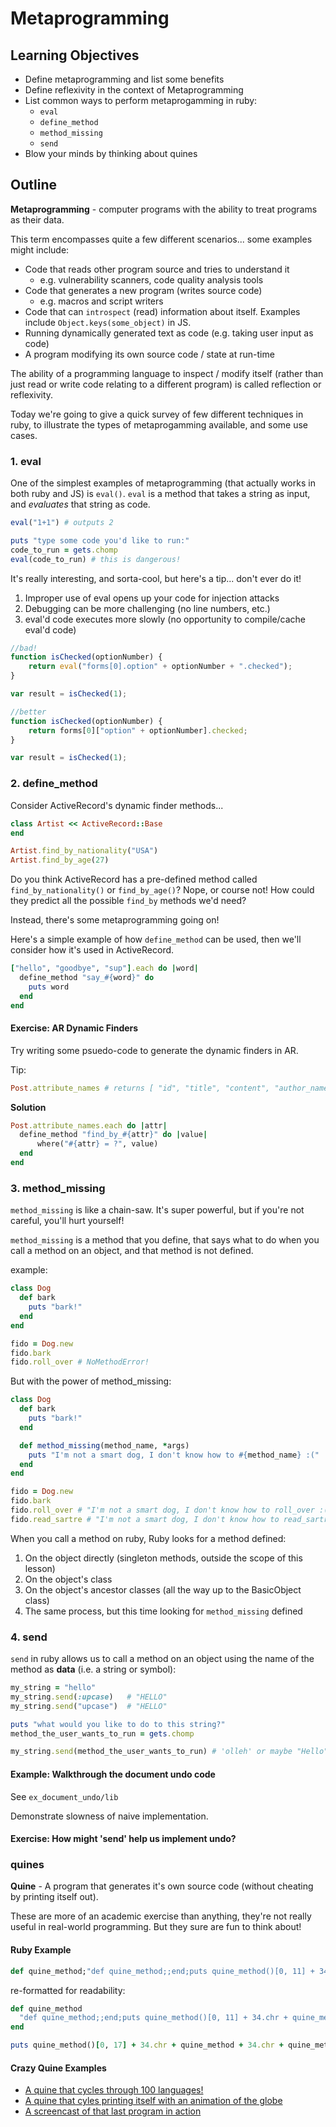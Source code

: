# Metaprogramming

## Learning Objectives

* Define metaprogramming and list some benefits
* Define reflexivity in the context of Metaprogramming
* List common ways to perform metaprogamming in ruby:
  * `eval`
  * `define_method`
  * `method_missing`
  * `send`
* Blow your minds by thinking about quines

## Outline

**Metaprogramming** - computer programs with the ability to treat programs as their data.

This term encompasses quite a few different scenarios... some examples might include:
* Code that reads other program source and tries to understand it
  * e.g. vulnerability scanners, code quality analysis tools
* Code that generates a new program (writes source code)
  * e.g. macros and script writers
* Code that can `introspect` (read) information about itself. Examples include `Object.keys(some_object)` in JS.
* Running dynamically generated text as code (e.g. taking user input as code)
* A program modifying its own source code / state at run-time

The ability of a programming language to inspect / modify itself (rather than
just read or write code relating to a different program) is called reflection or
reflexivity.

Today we're going to give a quick survey of few different techniques in ruby, to
illustrate the types of metaprogamming available, and some use cases.

### 1. eval

One of the simplest examples of metaprogramming (that actually works in both
ruby and JS) is `eval()`. `eval` is a method that takes a string as input, and
*evaluates* that string as code.

```ruby
eval("1+1") # outputs 2

puts "type some code you'd like to run:"
code_to_run = gets.chomp
eval(code_to_run) # this is dangerous!
```

It's really interesting, and sorta-cool, but here's a tip... don't ever do it!

1. Improper use of eval opens up your code for injection attacks
2. Debugging can be more challenging (no line numbers, etc.)
3. eval'd code executes more slowly (no opportunity to compile/cache eval'd code)

```js
//bad!
function isChecked(optionNumber) {
    return eval("forms[0].option" + optionNumber + ".checked");
}

var result = isChecked(1);

//better
function isChecked(optionNumber) {
    return forms[0]["option" + optionNumber].checked;
}

var result = isChecked(1);
```

### 2. define_method

Consider ActiveRecord's dynamic finder methods...

```ruby
class Artist << ActiveRecord::Base
end

Artist.find_by_nationality("USA")
Artist.find_by_age(27)
```

Do you think ActiveRecord has a pre-defined method called `find_by_nationality()`
or `find_by_age()`?
Nope, or course not! How could they predict all the possible `find_by` methods
we'd need?

Instead, there's some metaprogramming going on!

Here's a simple example of how `define_method` can be used, then we'll consider
how it's used in ActiveRecord.

```ruby
["hello", "goodbye", "sup"].each do |word|
  define_method "say_#{word}" do
    puts word
  end
end
```

#### Exercise: AR Dynamic Finders

Try writing some psuedo-code to generate the dynamic finders in AR.

Tip:
```ruby
Post.attribute_names # returns [ "id", "title", "content", "author_name" ]
```

**Solution**
```ruby
Post.attribute_names.each do |attr|
  define_method "find_by_#{attr}" do |value|
      where("#{attr} = ?", value)
  end
end
```

### 3. method_missing

`method_missing` is like a chain-saw. It's super powerful, but if you're not
careful, you'll hurt yourself!

`method_missing` is a method that you define, that says what to do when you call
a method on an object, and that method is not defined.

example:

```ruby
class Dog
  def bark
    puts "bark!"
  end
end

fido = Dog.new
fido.bark
fido.roll_over # NoMethodError!
```

But with the power of method_missing:
```ruby
class Dog
  def bark
    puts "bark!"
  end

  def method_missing(method_name, *args)
    puts "I'm not a smart dog, I don't know how to #{method_name} :("
  end
end

fido = Dog.new
fido.bark
fido.roll_over # "I'm not a smart dog, I don't know how to roll_over :("
fido.read_sartre # "I'm not a smart dog, I don't know how to read_sartre :("
```

When you call a method on ruby, Ruby looks for a method defined:

1. On the object directly (singleton methods, outside the scope of this lesson)
2. On the object's class
3. On the object's ancestor classes (all the way up to the BasicObject class)
4. The same process, but this time looking for `method_missing` defined

### 4. send

`send` in ruby allows us to call a method on an object using the name of the
method as **data** (i.e. a string or symbol):

```ruby
my_string = "hello"
my_string.send(:upcase)   # "HELLO"
my_string.send("upcase")  # "HELLO"

puts "what would you like to do to this string?"
method_the_user_wants_to_run = gets.chomp

my_string.send(method_the_user_wants_to_run) # 'olleh' or maybe "Hello"
```

#### Example: Walkthrough the document undo code

See `ex_document_undo/lib`

Demonstrate slowness of naive implementation.

#### Exercise: How might 'send' help us implement undo?


### quines

**Quine** - A program that generates it's own source code (without cheating by
printing itself out).

These are more of an academic exercise than anything, they're not really useful
in real-world programming. But they sure are fun to think about!

#### Ruby Example

```ruby
def quine_method;"def quine_method;;end;puts quine_method()[0, 11] + 34.chr + quine_method + 34.chr + quine_method()[11, quine_method.length-11]";end;puts quine_method()[0, 17] + 34.chr + quine_method + 34.chr + quine_method()[17, quine_method.length-11]
```

re-formatted for readability:
```ruby
def quine_method
  "def quine_method;;end;puts quine_method()[0, 11] + 34.chr + quine_method + 34.chr + quine_method()[11, quine_method.length-11]"
end

puts quine_method()[0, 17] + 34.chr + quine_method + 34.chr + quine_method()[17, quine_method.length-11]
```

#### Crazy Quine Examples

* [A quine that cycles through 100 languages!](https://github.com/mame/quine-relay)
* [A quine that cyles printing itself with an animation of the globe](http://d.hatena.ne.jp/ku-ma-me/20100905/p1)
* [A screencast of that last program in action](http://screencast.com/t/yyoO5UJIPif)
